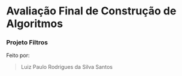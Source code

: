 # Avaliação Final de Construção de Algoritmos
### Projeto Filtros

Feito por:

> Luiz Paulo Rodrigues da Silva Santos